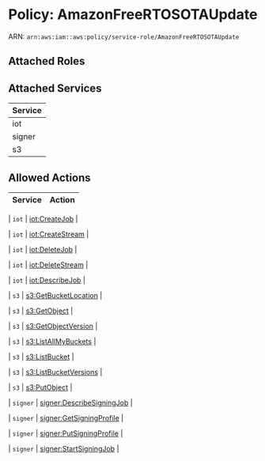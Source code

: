 # Policy: AmazonFreeRTOSOTAUpdate

ARN: `arn:aws:iam::aws:policy/service-role/AmazonFreeRTOSOTAUpdate`

## Attached Roles

## Attached Services

| Service |
|---------|
| iot |
| signer |
| s3 |

## Allowed Actions

| Service | Action |
|:-------:|--------|

| `iot` | [iot:CreateJob](../actions.md#iot:createjob) |

| `iot` | [iot:CreateStream](../actions.md#iot:createstream) |

| `iot` | [iot:DeleteJob](../actions.md#iot:deletejob) |

| `iot` | [iot:DeleteStream](../actions.md#iot:deletestream) |

| `iot` | [iot:DescribeJob](../actions.md#iot:describejob) |

| `s3` | [s3:GetBucketLocation](../actions.md#s3:getbucketlocation) |

| `s3` | [s3:GetObject](../actions.md#s3:getobject) |

| `s3` | [s3:GetObjectVersion](../actions.md#s3:getobjectversion) |

| `s3` | [s3:ListAllMyBuckets](../actions.md#s3:listallmybuckets) |

| `s3` | [s3:ListBucket](../actions.md#s3:listbucket) |

| `s3` | [s3:ListBucketVersions](../actions.md#s3:listbucketversions) |

| `s3` | [s3:PutObject](../actions.md#s3:putobject) |

| `signer` | [signer:DescribeSigningJob](../actions.md#signer:describesigningjob) |

| `signer` | [signer:GetSigningProfile](../actions.md#signer:getsigningprofile) |

| `signer` | [signer:PutSigningProfile](../actions.md#signer:putsigningprofile) |

| `signer` | [signer:StartSigningJob](../actions.md#signer:startsigningjob) |
